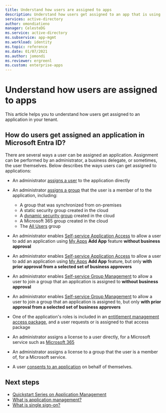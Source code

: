 ```yaml
---
title: Understand how users are assigned to apps
description: Understand how users get assigned to an app that is using Microsoft Entra ID for identity management.
services: active-directory
author: omondiatieno
manager: CelesteDG
ms.service: active-directory
ms.subservice: app-mgmt
ms.workload: identity
ms.topic: reference
ms.date: 01/07/2021
ms.author: jomondi
ms.reviewer: ergreenl
ms.custom: enterprise-apps
---
```


# Understand how users are assigned to apps

This article helps you to understand how users get assigned to an application in your tenant.

<a name='how-do-users-get-assigned-an-application-in-azure-ad'></a>

## How do users get assigned an application in Microsoft Entra ID?

There are several ways a user can be assigned an application. Assignment can be performed by an administrator, a business delegate, or sometimes, the user themselves. Below describes the ways users can get assigned to applications:

* An administrator [assigns a user](./assign-user-or-group-access-portal.md) to the application directly
* An administrator [assigns a group](./assign-user-or-group-access-portal.md) that the user is a member of to the application, including:

  * A group that was synchronized from on-premises
  * A static security group created in the cloud
  * A [dynamic security group](~/identity/users/groups-dynamic-membership.md) created in the cloud
  * A Microsoft 365 group created in the cloud
  * The [All Users](~/fundamentals/how-to-manage-groups.md) group
* An administrator enables [Self-service Application Access](./manage-self-service-access.md) to allow a user to add an application using [My Apps](https://support.microsoft.com/account-billing/sign-in-and-start-apps-from-the-my-apps-portal-2f3b1bae-0e5a-4a86-a33e-876fbd2a4510) **Add App** feature **without business approval**
* An administrator enables [Self-service Application Access](./manage-self-service-access.md) to allow a user to add an application using [My Apps](https://support.microsoft.com/account-billing/sign-in-and-start-apps-from-the-my-apps-portal-2f3b1bae-0e5a-4a86-a33e-876fbd2a4510) **Add App** feature, but only **with prior approval from a selected set of business approvers**
* An administrator enables [Self-service Group Management](~/identity/users/groups-self-service-management.md) to allow a user to join a group that an application is assigned to **without business approval**
* An administrator enables [Self-service Group Management](~/identity/users/groups-self-service-management.md) to allow a user to join a group that an application is assigned to, but only **with prior approval from a selected set of business approvers**
* One of the application's roles is included in an [entitlement management access package](~/id-governance/entitlement-management-access-package-resources.md), and a user requests or is assigned to that access package
* An administrator assigns a license to a user directly, for a Microsoft service such as [Microsoft 365](https://www.microsoft.com/microsoft-365)
* An administrator assigns a license to a group that the user is a member of, for a Microsoft service.
* A user [consents to an application](./user-admin-consent-overview.md#user-consent) on behalf of themselves.

## Next steps

* [Quickstart Series on Application Management](view-applications-portal.md)
* [What is application management?](what-is-application-management.md)
* [What is single sign-on?](what-is-single-sign-on.md)
